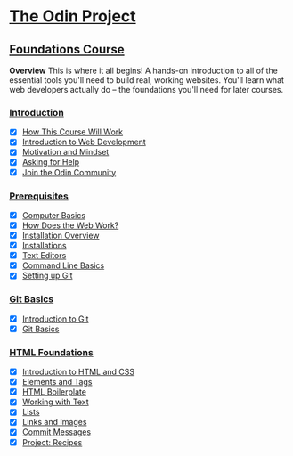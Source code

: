 # [The Odin Project](https://www.theodinproject.com/)

## [Foundations Course](https://www.theodinproject.com/paths/foundations/courses/foundations)

**Overview**
This is where it all begins! A hands-on introduction to all of the essential tools you'll need to build real, working websites. You'll learn what web developers actually do – the foundations you'll need for later courses.

### [Introduction](https://www.theodinproject.com/paths/foundations/courses/foundations#introduction)

- [x] [How This Course Will Work](https://www.theodinproject.com/lessons/foundations-how-this-course-will-work)
- [x] [Introduction to Web Development](https://www.theodinproject.com/lessons/foundations-introduction-to-web-development)
- [x] [Motivation and Mindset](https://www.theodinproject.com/lessons/foundations-motivation-and-mindset)
- [x] [Asking for Help](https://www.theodinproject.com/lessons/foundations-asking-for-help)
- [x] [Join the Odin Community](https://www.theodinproject.com/lessons/foundations-join-the-odin-community)

### [Prerequisites](https://www.theodinproject.com/paths/foundations/courses/foundations#prerequisites)

- [x] [Computer Basics](https://www.theodinproject.com/lessons/foundations-computer-basics)
- [x] [How Does the Web Work?](https://www.theodinproject.com/lessons/foundations-how-does-the-web-work)
- [x] [Installation Overview](https://www.theodinproject.com/lessons/foundations-installation-overview)
- [x] [Installations](https://www.theodinproject.com/lessons/foundations-installations)
- [x] [Text Editors](https://www.theodinproject.com/lessons/foundations-text-editors)
- [x] [Command Line Basics](https://www.theodinproject.com/lessons/foundations-command-line-basics)
- [x] [Setting up Git](https://www.theodinproject.com/lessons/foundations-setting-up-git)

### [Git Basics](https://www.theodinproject.com/paths/foundations/courses/foundations#git-basics)

- [x] [Introduction to Git](https://www.theodinproject.com/lessons/foundations-introduction-to-git)
- [x] [Git Basics](https://www.theodinproject.com/lessons/foundations-git-basics)

### [HTML Foundations](https://www.theodinproject.com/paths/foundations/courses/foundations#html-foundations)

- [x] [Introduction to HTML and CSS](https://www.theodinproject.com/lessons/foundations-introduction-to-html-and-css)
- [x] [Elements and Tags](https://www.theodinproject.com/lessons/foundations-elements-and-tags)
- [x] [HTML Boilerplate](https://www.theodinproject.com/lessons/foundations-html-boilerplate)
- [x] [Working with Text](https://www.theodinproject.com/lessons/foundations-working-with-text)
- [x] [Lists](https://www.theodinproject.com/lessons/foundations-lists)
- [x] [Links and Images](https://www.theodinproject.com/lessons/foundations-links-and-images)
- [x] [Commit Messages](https://www.theodinproject.com/lessons/foundations-commit-messages)
- [x] [Project: Recipes](https://www.theodinproject.com/lessons/foundations-recipes)
